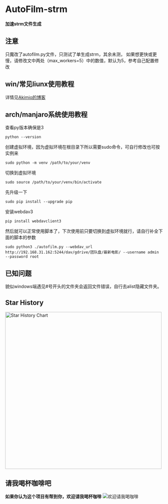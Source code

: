 # AutoFilm-strm
**加速strm文件生成**
## 注意
只魔改了autofilm.py文件，只测试了单生成strm，其余未测，
如果想更快或更慢，请修改文中两处（max_workers=5）中的数值，默认为5，参考自己配置修改
## win/常见liunx使用教程
详情见[Akimio的博客](https://blog.akimio.top/posts/1031/#使用教程)
## arch/manjaro系统使用教程
查看py版本确保是3
```shell
python --version
```
创建虚拟环境，因为虚拟环境在根目录下所以需要sudo命令，可自行修改也可按实例来
```shell
sudo python -m venv /path/to/your/venv
```
切换到虚拟环境
```shell
sudo source /path/to/your/venv/bin/activate
```
先升级一下
```shell
sudo pip install --upgrade pip
```
安装webdav3
```shell
pip install webdavclient3
```
然后就可以正常使用脚本了，下次使用前只要切换到虚拟环境就行，请自行补全下面的脚本的参数
```shell
sudo python3 ./autofilm.py --webdav_url http://192.168.31.162:5244/dav/gdrive/团队盘/最新电影/ --username admin --password root
```
    
## 已知问题
貌似windows端遇见#号开头的文件夹会返回文件错误，自行去alist隐藏文件夹。

## Star History
<a href="https://github.com/Akimio521/AutoFilm/stargazers">
    <img width="500" alt="Star History Chart" src="https://api.star-history.com/svg?repos=Akimio521/AutoFilm&type=Date">
</a> 

## 请我喝杯咖啡吧
**如果你认为这个项目有帮到你，欢迎请我喝杯咖啡**
![欢迎请我喝咖啡](https://img.akimio.top/reward/coffee.png)
